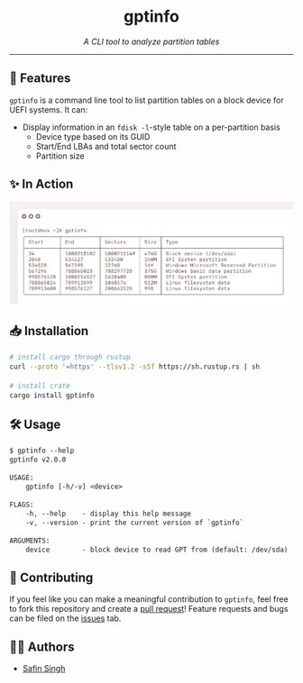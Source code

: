 <h1 align="center">gptinfo</h1>

<p align="center">
    <i>A CLI tool to analyze partition tables</i>
    <hr />
</p>

## 🦀 Features

`gptinfo` is a command line tool to list partition tables on a block device for UEFI systems. It can:

- Display information in an `fdisk -l`-style table on a per-partition basis
  - Device type based on its GUID
  - Start/End LBAs and total sector count
  - Partition size

## ✨ In Action

<img src="./assets/ss.png" />

## 📥 Installation

```sh
# install cargo through rustup
curl --proto '=https' --tlsv1.2 -sSf https://sh.rustup.rs | sh

# install crate
cargo install gptinfo
```

## 🛠️ Usage

```
$ gptinfo --help
gptinfo v2.0.0

USAGE:
	gptinfo [-h/-v] <device>

FLAGS:
	-h, --help    - display this help message
	-v, --version - print the current version of `gptinfo`

ARGUMENTS:
	device        - block device to read GPT from (default: /dev/sda)
```

## 🔮 Contributing

If you feel like you can make a meaningful contribution to `gptinfo`, feel free to fork this repository and create a [pull request](https://github.com/safinsingh/gptinfo/pulls)! Feature requests and bugs can be filed on the [issues](https://github.com/safinsingh/gptinfo/issues) tab.

## 👨‍💻 Authors

- [Safin Singh](https://safin.dev)
